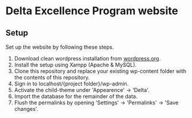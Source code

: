 # Delta Excellence Program website

## Setup
Set up the website by following these steps.

1. Download clean wordpress installation from [wordpress.org](https://wordpress.org/).
2. Install the setup using Xampp (Apache & MySQL).
3. Clone this repository and replace your existing wp-content folder with the contents of this repository.
4. Sign in to localhost/{project folder}/wp-admin.
5. Activate the child-theme under 'Appearence' -> 'Delta'.
6. Import the database for the remainder of the data.
7. Flush the permalinks by opening 'Settings' -> 'Permalinks' -> 'Save changes'.
